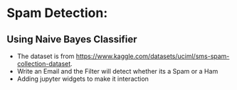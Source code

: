 # Spam Detection:

## **Using Naive Bayes Classifier** 
+ The dataset is from https://www.kaggle.com/datasets/uciml/sms-spam-collection-dataset.
+ Write an Email and the Filter will detect whether its a Spam or a Ham
+ Adding jupyter widgets to make it interaction 
 
